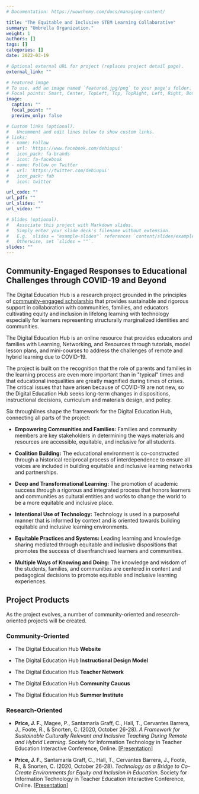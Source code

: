 ```yaml
---
# Documentation: https://wowchemy.com/docs/managing-content/

title: "The Equitable and Inclusive STEM Learning Collaborative"
summary: "Umbrella Organization."
weight: 1
authors: []
tags: []
categories: []
date: 2022-03-19

# Optional external URL for project (replaces project detail page).
external_link: ""

# Featured image
# To use, add an image named `featured.jpg/png` to your page's folder.
# Focal points: Smart, Center, TopLeft, Top, TopRight, Left, Right, BottomLeft, Bottom, BottomRight.
image:
  caption: ""
  focal_point: ""
  preview_only: false

# Custom links (optional).
#   Uncomment and edit lines below to show custom links.
# links:
# - name: Follow
#   url: 'https://www.facebook.com/dehiupui'
#   icon_pack: fa-brands
#   icon: fa-facebook
# - name: Follow on Twitter
#   url: 'https://twitter.com/dehiupui'
#   icon_pack: fab
#   icon: twitter

url_code: ""
url_pdf: ""
url_slides: ""
url_video: ""

# Slides (optional).
#   Associate this project with Markdown slides.
#   Simply enter your slide deck's filename without extension.
#   E.g. `slides = "example-slides"` references `content/slides/example-slides.md`.
#   Otherwise, set `slides = ""`.
slides: ""
---
```


## Community-Engaged Responses to Educational Challenges through COVID-19 and Beyond

The Digital Education Hub is a research project grounded in the principles of [community-engaged scholarship](https://csl.iupui.edu/teaching-research/public-scholarship/index.html) that provides sustainable and rigorous support in collaboration with communities, families, and educators cultivating equity and inclusion in lifelong learning with technology especially for learners representing structurally marginalized identities and communities.

The Digital Education Hub is an online resource that provides educators and families with Learning, Networking, and Resources through tutorials, model lesson plans, and mini-courses to address the challenges of remote and hybrid learning due to COVID-19.

The project is built on the recognition that the role of parents and families in the learning process are even more important than in "typical" times and that educational inequalities are greatly magnified during times of crises. The critical issues that have arisen because of COVID-19 are not new, so the Digital Education Hub seeks long-term changes in dispositions, instructional decisions, curriculum and materials design, and policy.

Six throughlines shape the framework for the Digital Education Hub, connecting all parts of the project:

* **Empowering Communities and Families:** Families and community members are key stakeholders in determining the ways materials and resources are accessible, equitable, and inclusive for all students.

* **Coalition Building:** The educational environment is co-constructed through a historical reciprocal process of interdependence to ensure all voices are included in building equitable and inclusive learning networks and partnerships.

* **Deep and Transformational Learning:** The promotion of academic success through a rigorous and integrated process that honors learners and communities as cultural entities and works to change the world to be a more equitable and inclusive place.

* **Intentional Use of Technology:** Technology is used in a purposeful manner that is informed by context and is oriented towards building equitable and inclusive learning environments.

* **Equitable Practices and Systems:** Leading learning and knowledge sharing mediated through equitable and inclusive dispositions that promotes the success of disenfranchised learners and communities.

* **Multiple Ways of Knowing and Doing:** The knowledge and wisdom of the students, families, and communities are centered in content and pedagogical decisions to promote equitable and inclusive learning experiences.

## Project Products

As the project evolves, a number of community-oriented and research-oriented projects will be created.

### Community-Oriented

* The Digital Education Hub **Website**

* The Digital Education Hub **Instructional Design Model**

* The Digital Education Hub **Teacher Network**

* The Digital Education Hub **Community Caucus**

* The Digital Education Hub **Summer Institute**

### Research-Oriented

* **Price, J. F.**, Magee, P., Santamaría Graff, C., Hall, T., Cervantes Barrera, J.,
Foote, R., & Snorten, C. (2020, October 26-28). *A Framework for Sustainable
Culturally Relevant and Inclusive Teaching During Remote and Hybrid Learning*.
Society for Information Technology in Teacher Education Interactive Conference,
Online. [[Presentation](site-fall2020-framework.pdf)]

* **Price, J. F.**, Santamaría Graff, C., Hall, T., Cervantes Barrera, J., Foote, R., &
Snorten, C. (2020, October 26-28). *Technology as a Bridge to Co-Create
Environments for Equity and Inclusion in Education*. Society for Information
Technology in Teacher Education Interactive Conference, Online. [[Presentation](site-fall2020-birdsofafeather.pdf)]
